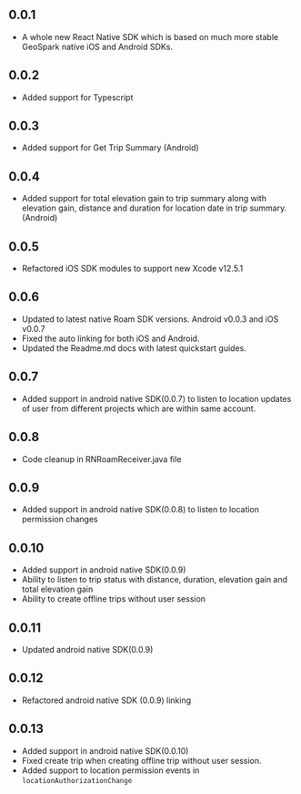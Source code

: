 ## 0.0.1

* A whole new React Native SDK which is based on much more stable GeoSpark native iOS and Android SDKs.

## 0.0.2

* Added support for Typescript

## 0.0.3

* Added support for Get Trip Summary (Android)

## 0.0.4

* Added support for total elevation gain to trip summary along with elevation gain, distance and duration for location date in trip summary. (Android)

## 0.0.5

* Refactored iOS SDK modules to support new Xcode v12.5.1

## 0.0.6

* Updated to latest native Roam SDK versions. Android v0.0.3 and iOS v0.0.7
* Fixed the auto linking for both iOS and Android.
* Updated the Readme.md docs with latest quickstart guides.

## 0.0.7

* Added support in android native SDK(0.0.7) to listen to location updates of user from different projects which are within same account.

## 0.0.8

* Code cleanup in RNRoamReceiver.java file

## 0.0.9

* Added support in android native SDK(0.0.8) to listen to location permission changes

## 0.0.10

* Added support in android native SDK(0.0.9)
* Ability to listen to trip status with distance, duration, elevation gain and total elevation gain
* Ability to create offline trips without user session

## 0.0.11

* Updated android native SDK(0.0.9)

## 0.0.12

* Refactored android native SDK (0.0.9) linking

## 0.0.13

* Added support in android native SDK(0.0.10)
* Fixed create trip when creating offline trip without user session.
* Added support to location permission events in `locationAuthorizationChange`
